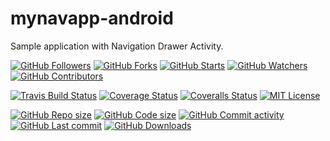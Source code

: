 # mynavapp-android

Sample application with Navigation Drawer Activity.

[![GitHub Followers](https://img.shields.io/github/followers/davorpa?label=Followers&logo=github)](https://github.com/davorpa?tab=followers) 
[![GitHub Forks](https://img.shields.io/github/forks/davorpa/mynavapp-android?logo=github&style=flat&label=Forks)](https://github.com/davorpa/mynavapp-android/network/members) 
[![GitHub Starts](https://img.shields.io/github/stars/davorpa/mynavapp-android?logo=github&style=flat&label=Stars)](https://github.com/davorpa/mynavapp-android/stargazers) 
[![GitHub Watchers](https://img.shields.io/github/watchers/davorpa/mynavapp-android?logo=github&style=flat&label=Watch)](https://github.com/davorpa/mynavapp-android/watchers) 
[![GitHub Contributors](https://img.shields.io/github/contributors/davorpa/mynavapp-android?logo=github&style=flat&label=Contributors)](https://github.com/davorpa/mynavapp-android/graphs/contributors)  

[![Travis Build Status](https://img.shields.io/travis/com/davorpa/mynavapp-android/master?logo=travis&style=flat?label=Build)](https://travis-ci.com/davorpa/mynavapp-android) 
[![Coverage Status](https://coveralls.io/repos/github/davorpa/mynavapp-android/badge.svg)](https://coveralls.io/github/davorpa/mynavapp-android) 
[![Coveralls Status](https://img.shields.io/coveralls/github/davorpa/mynavapp-android?logo=coveralls&logoColor=a0cfec&style=flat?label=Coverage)](https://coveralls.io/github/davorpa/mynavapp-android)
[![MIT License](https://img.shields.io/badge/license-Apache--2.0-blue)](https://github.com/davorpa/mynavapp-android/blob/master/LICENSE) 

[![GitHub Repo size](https://img.shields.io/github/repo-size/davorpa/mynavapp-android?label=Repo%20size&logo=github&style=flat)](https://github.com/davorpa/mynavapp-android) 
[![GitHub Code size](https://img.shields.io/github/languages/code-size/davorpa/mynavapp-android?logo=github&style=flat&label=Code%20size)](https://github.com/davorpa/mynavapp-android) 
[![GitHub Commit activity](https://img.shields.io/github/commit-activity/m/davorpa/mynavapp-android?logo=github&style=flat&label=Commits)](https://github.com/davorpa/mynavapp-android/commits) 
[![GitHub Last commit](https://img.shields.io/github/last-commit/davorpa/mynavapp-android?logo=github&style=flat&label=Last%20Commit)](https://github.com/davorpa/mynavapp-android/commit) 
[![GitHub Downloads](https://img.shields.io/github/downloads/davorpa/mynavapp-android/total?logo=github&style=flat&label=Downloads)](https://github.com/davorpa/mynavapp-android) 
 
